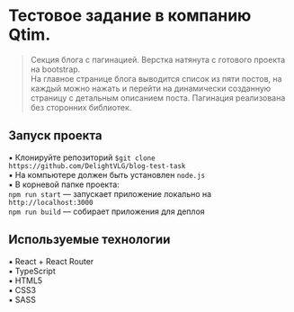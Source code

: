 # Тестовое задание в компанию Qtim.
> Cекция блога с пагинацией. Верстка натянута с готового проекта на bootstrap. <br/>
> На главное странице блога выводится список из пяти постов, на каждый можно нажать и перейти 
> на динамически созданную страницу с детальным описанием поста. Пагинация реализована без сторонних библиотек.<br/>

## Запуск проекта
▪️ Клонируйте репозиторий `$git clone https://github.com/DelightVLG/blog-test-task` <br/>
▪️ На компьютере должен быть установлен `node.js` <br/>
▪️ В корневой папке проекта:  <br/>
`npm run start` — запускает приложение локально на `http://localhost:3000` <br/>
`npm run build` — собирает приложения для деплоя <br/>


## Используемые технологии
▪ React + React Router<br/>
▪ TypeScript <br/>
▪ HTML5 <br/>
▪ CSS3 <br/>
▪ SASS <br/>

